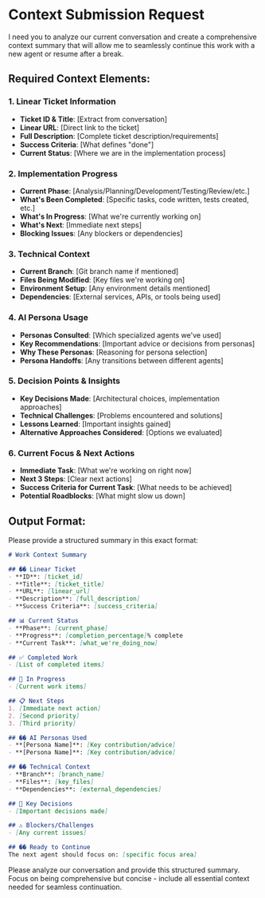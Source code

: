 # Context Submission Request

I need you to analyze our current conversation and create a comprehensive context summary that will allow me to seamlessly continue this work with a new agent or resume after a break.

## Required Context Elements:

### 1. **Linear Ticket Information**
- **Ticket ID & Title**: [Extract from conversation]
- **Linear URL**: [Direct link to the ticket]
- **Full Description**: [Complete ticket description/requirements]
- **Success Criteria**: [What defines "done"]
- **Current Status**: [Where we are in the implementation process]

### 2. **Implementation Progress**
- **Current Phase**: [Analysis/Planning/Development/Testing/Review/etc.]
- **What's Been Completed**: [Specific tasks, code written, tests created, etc.]
- **What's In Progress**: [What we're currently working on]
- **What's Next**: [Immediate next steps]
- **Blocking Issues**: [Any blockers or dependencies]

### 3. **Technical Context**
- **Current Branch**: [Git branch name if mentioned]
- **Files Being Modified**: [Key files we're working on]
- **Environment Setup**: [Any environment details mentioned]
- **Dependencies**: [External services, APIs, or tools being used]

### 4. **AI Persona Usage**
- **Personas Consulted**: [Which specialized agents we've used]
- **Key Recommendations**: [Important advice or decisions from personas]
- **Why These Personas**: [Reasoning for persona selection]
- **Persona Handoffs**: [Any transitions between different agents]

### 5. **Decision Points & Insights**
- **Key Decisions Made**: [Architectural choices, implementation approaches]
- **Technical Challenges**: [Problems encountered and solutions]
- **Lessons Learned**: [Important insights gained]
- **Alternative Approaches Considered**: [Options we evaluated]

### 6. **Current Focus & Next Actions**
- **Immediate Task**: [What we're working on right now]
- **Next 3 Steps**: [Clear next actions]
- **Success Criteria for Current Task**: [What needs to be achieved]
- **Potential Roadblocks**: [What might slow us down]

## Output Format:

Please provide a structured summary in this exact format:

```markdown
# Work Context Summary

## �� Linear Ticket
- **ID**: [ticket_id]
- **Title**: [ticket_title]
- **URL**: [linear_url]
- **Description**: [full_description]
- **Success Criteria**: [success_criteria]

## 📊 Current Status
- **Phase**: [current_phase]
- **Progress**: [completion_percentage]% complete
- **Current Task**: [what_we're_doing_now]

## ✅ Completed Work
- [List of completed items]

## 🔄 In Progress
- [Current work items]

## 📋 Next Steps
1. [Immediate next action]
2. [Second priority]
3. [Third priority]

## �� AI Personas Used
- **[Persona Name]**: [Key contribution/advice]
- **[Persona Name]**: [Key contribution/advice]

## ��️ Technical Context
- **Branch**: [branch_name]
- **Files**: [key_files]
- **Dependencies**: [external_dependencies]

## 🎯 Key Decisions
- [Important decisions made]

## ⚠️ Blockers/Challenges
- [Any current issues]

## �� Ready to Continue
The next agent should focus on: [specific focus area]
```

Please analyze our conversation and provide this structured summary. Focus on being comprehensive but concise - include all essential context needed for seamless continuation.
